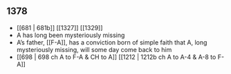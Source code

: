 ## 1378
- [[681 | 681b]] [[1327]] [[1329]] 
- A has long been mysteriously missing
- A’s father, [[F-A]], has a conviction born of simple faith that A, long mysteriously missing, will some day come back to him
- [[698 | 698 ch A to F-A &amp; CH to A]] [[1212 | 1212b ch A to A-4 &amp; A-8 to F-A]] 

